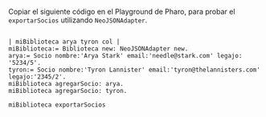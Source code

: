 Copiar el siguiente código en el Playground de Pharo, para probar el `exportarSocios` utilizando `NeoJSONAdapter`.

```smalltalk

| miBiblioteca arya tyron col |
miBiblioteca:= Biblioteca new: NeoJSONAdapter new.
arya:= Socio nombre:'Arya Stark' email:'needle@stark.com' legajo: '5234/5'.
tyron:= Socio nombre:'Tyron Lannister' email:'tyron@thelannisters.com' legajo:'2345/2'.
miBiblioteca agregarSocio: arya.
miBiblioteca agregarSocio: tyron.

miBiblioteca exportarSocios
```